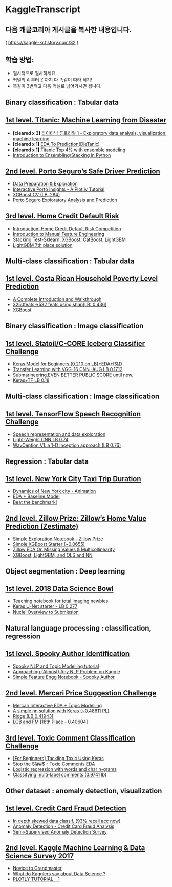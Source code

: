 # KaggleTranscript

## 다음 캐글코리아 게시글을 복사한 내용입니다. 
( https://kaggle-kr.tistory.com/32 )
## 학습 방법: 
  - 필사적으로 필사하세요
  - 커널의 A 부터 Z 까지 다 똑같이 따라 적기!
  - 똑같이 3번적고 다음 커널로 넘어가시면 됩니다.


## Binary classification : Tabular data

## [1st level. Titanic: Machine Learning from Disaster](https://www.kaggle.com/c/titanic)

- **[cleared x 3]** [타이타닉 튜토리얼 1 - Exploratory data analysis, visualization, machine learning](https://kaggle-kr.tistory.com/17?category=868316)
- **[cleared x 1]** [EDA To Prediction(DieTanic)](https://www.kaggle.com/ash316/eda-to-prediction-dietanic)
- **[cleared x 1]** [Titanic Top 4% with ensemble modeling](https://www.kaggle.com/yassineghouzam/titanic-top-4-with-ensemble-modeling)
- [Introduction to Ensembling/Stacking in Python](https://www.kaggle.com/arthurtok/introduction-to-ensembling-stacking-in-python)

## [2nd level. Porto Seguro’s Safe Driver Prediction](https://www.kaggle.com/c/porto-seguro-safe-driver-prediction)

- [Data Preparation & Exploration](https://www.kaggle.com/bertcarremans/data-preparation-exploration)
- [Interactive Porto Insights - A Plot.ly Tutorial](https://www.kaggle.com/arthurtok/interactive-porto-insights-a-plot-ly-tutorial)
- [XGBoost CV (LB .284)](https://www.kaggle.com/aharless/xgboost-cv-lb-284)
- [Porto Seguro Exploratory Analysis and Prediction](https://www.kaggle.com/gpreda/porto-seguro-exploratory-analysis-and-prediction)

## [3rd level. Home Credit Default Risk](https://www.kaggle.com/c/home-credit-default-risk)

- [Introduction: Home Credit Default Risk Competition](https://www.kaggle.com/willkoehrsen/start-here-a-gentle-introduction)
- [Introduction to Manual Feature Engineering](https://www.kaggle.com/willkoehrsen/introduction-to-manual-feature-engineering)
- [Stacking Test-Sklearn, XGBoost, CatBoost, LightGBM](https://www.kaggle.com/eliotbarr/stacking-test-sklearn-xgboost-catboost-lightgbm)
- [LightGBM 7th place solution](https://www.kaggle.com/jsaguiar/lightgbm-7th-place-solution)

## Multi-class classification : Tabular data

## [1st level. Costa Rican Household Poverty Level Prediction](https://www.kaggle.com/c/costa-rican-household-poverty-prediction)

- [A Complete Introduction and Walkthrough](https://www.kaggle.com/willkoehrsen/a-complete-introduction-and-walkthrough)
- [3250feats->532 feats using shap[LB: 0.436]](https://www.kaggle.com/youhanlee/3250feats-532-feats-using-shap-lb-0-436)
- [XGBoost](https://www.kaggle.com/skooch/xgboost)

## Binary classification : Image classification

## [1st level. Statoil/C-CORE Iceberg Classifier Challenge](https://www.kaggle.com/c/statoil-iceberg-classifier-challenge)

- [Keras Model for Beginners (0.210 on LB)+EDA+R&D](https://www.kaggle.com/devm2024/keras-model-for-beginners-0-210-on-lb-eda-r-d)
- [Transfer Learning with VGG-16 CNN+AUG LB 0.1712](https://www.kaggle.com/devm2024/transfer-learning-with-vgg-16-cnn-aug-lb-0-1712)
- [Submarineering.EVEN BETTER PUBLIC SCORE until now.](https://www.kaggle.com/submarineering/submarineering-even-better-public-score-until-now)
- [Keras+TF LB 0.18](https://www.kaggle.com/wvadim/keras-tf-lb-0-18)

## Multi-class classification : Image classification

## [1st level. TensorFlow Speech Recognition Challenge](https://www.kaggle.com/c/tensorflow-speech-recognition-challenge)

- [Speech representation and data exploration](https://www.kaggle.com/davids1992/speech-representation-and-data-exploration)
- [Light-Weight CNN LB 0.74](https://www.kaggle.com/alphasis/light-weight-cnn-lb-0-74)
- [WavCeption V1: a 1-D Inception approach (LB 0.76)](https://www.kaggle.com/ivallesp/wavception-v1-a-1-d-inception-approach-lb-0-76)

## Regression : Tabular data

## [1st level. New York City Taxi Trip Duration](https://www.kaggle.com/c/nyc-taxi-trip-duration)

- [Dynamics of New York city - Animation](https://www.kaggle.com/drgilermo/dynamics-of-new-york-city-animation)
- [EDA + Baseline Model](https://www.kaggle.com/aiswaryaramachandran/eda-baseline-model-0-40-rmse)
- [Beat the benchmark!](https://www.kaggle.com/danijelk/beat-the-benchmark)

## [2nd level. Zillow Prize: Zillow’s Home Value Prediction (Zestimate)](https://www.kaggle.com/c/zillow-prize-1)

- [Simple Exploration Notebook - Zillow Prize](https://www.kaggle.com/sudalairajkumar/simple-exploration-notebook-zillow-prize)
- [Simple XGBoost Starter (~0.0655)](https://www.kaggle.com/anokas/simple-xgboost-starter-0-0655)
- [Zillow EDA On Missing Values & Multicollinearity](https://www.kaggle.com/viveksrinivasan/zillow-eda-on-missing-values-multicollinearity)
- [XGBoost, LightGBM, and OLS and NN](https://www.kaggle.com/aharless/xgboost-lightgbm-and-ols-and-nn)

## Object segmentation : Deep learning

## [1st level. 2018 Data Science Bowl](https://www.kaggle.com/c/data-science-bowl-2018)

- [Teaching notebook for total imaging newbies](https://www.kaggle.com/stkbailey/teaching-notebook-for-total-imaging-newbies)
- [Keras U-Net starter - LB 0.277](https://www.kaggle.com/keegil/keras-u-net-starter-lb-0-277)
- [Nuclei Overview to Submission](https://www.kaggle.com/kmader/nuclei-overview-to-submission)

## Natural language processing : classification, regression

## [1st level. Spooky Author Identification](https://www.kaggle.com/c/spooky-author-identification)

- [Spooky NLP and Topic Modelling tutorial](https://www.kaggle.com/arthurtok/spooky-nlp-and-topic-modelling-tutorial)
- [Approaching (Almost) Any NLP Problem on Kaggle](https://www.kaggle.com/abhishek/approaching-almost-any-nlp-problem-on-kaggle)
- [Simple Feature Engg Notebook - Spooky Author](https://www.kaggle.com/sudalairajkumar/simple-feature-engg-notebook-spooky-author)

## [2nd level. Mercari Price Suggestion Challenge](https://www.kaggle.com/c/mercari-price-suggestion-challenge)

- [Mercari Interactive EDA + Topic Modelling](https://www.kaggle.com/thykhuely/mercari-interactive-eda-topic-modelling)
- [A simple nn solution with Keras (~0.48611 PL)](https://www.kaggle.com/knowledgegrappler/a-simple-nn-solution-with-keras-0-48611-pl)
- [Ridge (LB 0.41943)](https://www.kaggle.com/rumbok/ridge-lb-0-41944)
- [LGB and FM [18th Place - 0.40604]](https://www.kaggle.com/peterhurford/lgb-and-fm-18th-place-0-40604)

## [3rd level. Toxic Comment Classification Challenge](https://www.kaggle.com/c/jigsaw-toxic-comment-classification-challenge)

- [[For Beginners] Tackling Toxic Using Keras](https://www.kaggle.com/sbongo/for-beginners-tackling-toxic-using-keras)
- [Stop the S@#$ - Toxic Comments EDA](https://www.kaggle.com/jagangupta/stop-the-s-toxic-comments-eda)
- [Logistic regression with words and char n-grams](https://www.kaggle.com/tunguz/logistic-regression-with-words-and-char-n-grams)
- [Classifying multi-label comments (0.9741 lb)](https://www.kaggle.com/rhodiumbeng/classifying-multi-label-comments-0-9741-lb)

## Other dataset : anomaly detection, visualization

## [1st level. Credit Card Fraud Detection](https://www.kaggle.com/mlg-ulb/creditcardfraud)

- [In depth skewed data classif. (93% recall acc now)](https://www.kaggle.com/joparga3/in-depth-skewed-data-classif-93-recall-acc-now)
- [Anomaly Detection - Credit Card Fraud Analysis](https://www.kaggle.com/pavansanagapati/anomaly-detection-credit-card-fraud-analysis)
- [Semi-Supervised Anomaly Detection Survey](https://www.kaggle.com/matheusfacure/semi-supervised-anomaly-detection-survey)

## [2nd level. Kaggle Machine Learning & Data Science Survey 2017](https://www.kaggle.com/kaggle/kaggle-survey-2017)

- [Novice to Grandmaster](https://www.kaggle.com/ash316/novice-to-grandmaster)
- [What do Kagglers say about Data Science ?](https://www.kaggle.com/mhajabri/what-do-kagglers-say-about-data-science)
- [PLOTLY TUTORIAL - 1](https://www.kaggle.com/hakkisimsek/plotly-tutorial-1)
